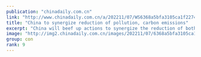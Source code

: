 ```yaml
---
publication: "chinadaily.com.cn"
link: "http://www.chinadaily.com.cn/a/202211/07/WS6368a5bfa3105ca1f22747e5.html"
title: "China to synergize reduction of pollution, carbon emissions"
excerpt: "China will beef up actions to synergize the reduction of both pollution and carbon emissions as it forges ahead with its climate targets, said Zhao Yingmin, head of Chinese delegation to the COP 27 Un"
image: "http://img2.chinadaily.com.cn/images/202211/07/6368a5bfa3105ca157c08578.jpeg"
group: con
rank: 9
---
```


